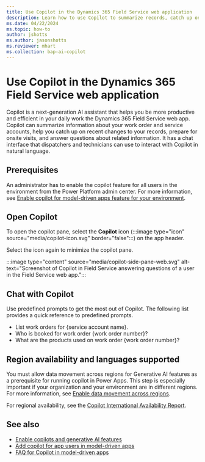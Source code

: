 ```yaml
---
title: Use Copilot in the Dynamics 365 Field Service web application
description: Learn how to use Copilot to summarize records, catch up on recent changes, and prepare for onsite jobs.
ms.date: 04/22/2024
ms.topic: how-to
author: jshotts
ms.author: jasonshotts
ms.reviewer: mhart
ms.collection: bap-ai-copilot
---
```


# Use Copilot in the Dynamics 365 Field Service web application

Copilot is a next-generation AI assistant that helps you be more productive and efficient in your daily work the Dynamics 365 Field Service web app. Copilot can summarize information about your work order and service accounts, help you catch up on recent changes to your records, prepare for onsite visits, and answer questions about related information. It has a chat interface that dispatchers and technicians can use to interact with Copilot in natural language.

## Prerequisites

An administrator has to enable the copilot feature for all users in the environment from the Power Platform admin center. For more information, see [Enable copilot for model-driven apps feature for your environment](/power-apps/maker/model-driven-apps/add-ai-copilot#enable-copilot-for-model-driven-apps-feature-for-your-environment).

## Open Copilot

To open the copilot pane, select the **Copilot** icon (:::image type="icon" source="media/copilot-icon.svg" border="false":::) on the app header.

Select the icon again to minimize the copilot pane.

:::image type="content" source="media/copilot-side-pane-web.svg" alt-text="Screenshot of Copilot in Field Service answering questions of a user in the Field Service web app.":::

## Chat with Copilot

Use predefined prompts to get the most out of Copilot. The following list provides a quick reference to predefined prompts.

- List work orders for {service account name}.
- Who is booked for work order {work order number}?
- What are the products used on work order {work order number}?

## Region availability and languages supported

You must allow data movement across regions for Generative AI features as a prerequisite for running copilot in Power Apps. This step is especially important if your organization and your environment are in different regions. For more information, see [Enable data movement across regions](/power-platform/admin/geographical-availability-copilot#enable-data-movement-across-regions).

For regional availability, see the [Copilot International Availability Report](https://releaseplans.microsoft.com/availability-reports/?report=copilotfeaturereport).

## See also

- [Enable copilots and generative AI features](/power-platform/admin/geographical-availability-copilot)
- [Add copilot for app users in model-driven apps](/power-apps/maker/model-driven-apps/add-ai-copilot)
- [FAQ for Copilot in model-driven apps](/power-apps/maker/common/faqs-copilot-model-driven-app)